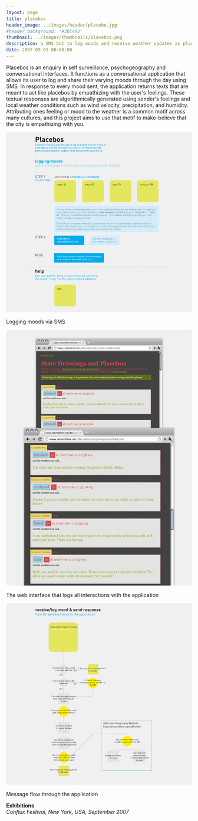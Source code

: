```yaml
---
layout: page
title: placebos
header_image: ../images/header/placebo.jpg
#header_background: '#3BC492'
thumbnail: ../images/thumbnails/placebos.png
description: a SMS bot to log moods and receive weather updates as placebos
date: 2007-09-01 00:00:00
---
```


Placebos is an enquiry in self surveillance, psychogeography and conversational interfaces. It functions as a conversational application that allows its user to log and share their varying moods through the day using SMS. In response to every mood sent, the application returns texts that are meant to act like placebos by empathizing with the user's feelings. These textual responses are algorithmically generated using sender's feelings and local weather conditions such as wind velocity, precipitation, and humidity. Attributing ones feeling or mood to the weather is a common motif across many cultures, and this project aims to use that motif to make-believe that the city is empathizing with you.

![alt text][1]  

Logging moods via SMS

![alt text][2]

The web interface that logs all interactions with the application

![alt text][3]

Message flow through the application

**Exhibitions**  
*Conflux Festival, New York, USA, September 2007*

[1]: /images/placebo/01.jpg "Logging moods"
[2]: /images/placebo/02.jpg "The web interface that logs all interactions with the application"
[3]: /images/placebo/03.jpg "Message flow through the application"